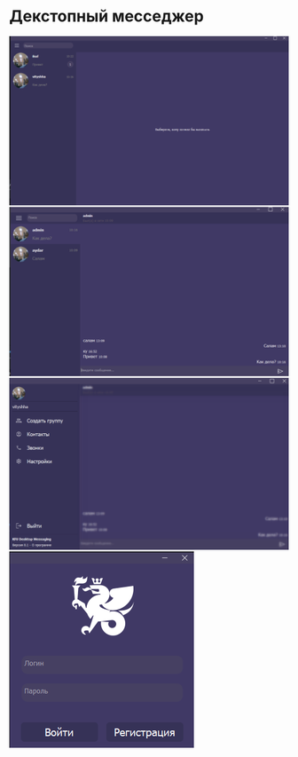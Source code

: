 # Декстопный месседжер

![ris1.png](client%2Fcache%2Fimages%2Fris1.png)
![ris2.png](client%2Fcache%2Fimages%2Fris2.png)
![ris3.png](client%2Fcache%2Fimages%2Fris3.png)
![ris4.png](client%2Fcache%2Fimages%2Fris4.png)